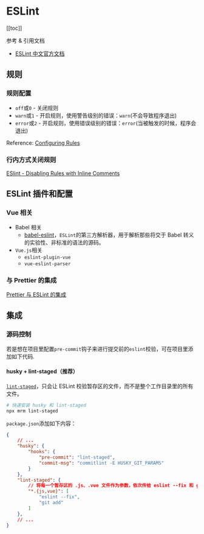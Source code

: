 # ESLint

[[toc]]

参考 & 引用文档

- [ESLint 中文官方文档](https://cn.eslint.org/)

## 规则

### 规则配置

- `off`或`0` - 关闭规则
- `warn`或`1` - 开启规则，使用警告级别的错误：`warn`(不会导致程序退出)
- `error`或`2` - 开启规则，使用错误级别的错误：`error`(当被触发的时候，程序会退出)

Reference: [Configuring Rules](http://eslint.cn/docs/user-guide/configuring#configuring-rules)

### 行内方式关闭规则

[ESlint - Disabling Rules with Inline Comments](https://eslint.org/docs/2.13.1/user-guide/configuring#disabling-rules-with-inline-comments)

## ESLint 插件和配置

### Vue 相关

- Babel 相关
  - [babel-eslint](https://github.com/babel/babel-eslint)，`ESLint`的第三方解析器，用于解析那些将交于 Babel 转义的实验性、非标准的语法的源码。
- `Vue.js`相关
  - `eslint-plugin-vue`
  - `vue-eslint-parser`

### 与 Prettier 的集成

[Prettier 与 ESLint 的集成](./prettier-eslint.md)

## 集成

### 源码控制

若是想在项目里配置`pre-commit`钩子来进行提交前的`eslint`校验，可在项目里添加如下代码.

#### husky + lint-staged（推荐）

[`lint-staged`](https://github.com/okonet/lint-staged)，只会让 ESLint 校验暂存区的文件，而不是整个工作目录里的所有文件。

```sh
# 快速安装 husky 和 lint-staged
npx mrm lint-staged
```

`package.json`添加如下内容：

```json
{
    // ...
    "husky": {
        "hooks": {
            "pre-commit": "lint-staged",
            "commit-msg": "commitlint -E HUSKY_GIT_PARAMS"
        }
    },
    "lint-staged": {
        // 将每一个暂存区的 .js、.vue 文件作为参数，依次传给 eslint --fix 和 git add 执行
        "*.{js,vue}": [
            "eslint --fix",
            "git add"
        ]
    },
    // ...
}
```
